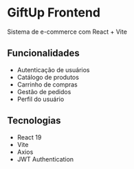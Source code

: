 # GiftUp Frontend

Sistema de e-commerce com React + Vite

## Funcionalidades
- Autenticação de usuários
- Catálogo de produtos
- Carrinho de compras
- Gestão de pedidos
- Perfil do usuário

## Tecnologias
- React 19
- Vite
- Axios
- JWT Authentication
